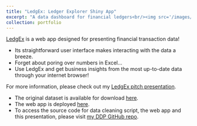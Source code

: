 ```yaml
---
title: "LedgEx: Ledger Explorer Shiny App"
excerpt: "A data dashboard for financial ledgers<br/><img src='/images/ledgex.png'>"
collection: portfolio
---
```


[LedgEx](https://marskar.shinyapps.io/DDPfinal) is a web app designed for presenting financial transaction data!
- Its straightforward user interface makes interacting with the data a breeze.
- Forget about poring over numbers in Excel...
- Use LedgEx and get business insights from the most up-to-date data through your internet browser!

For more information, please check out my [LedgEx pitch presentation](http://rpubs.com/marskar/242103).

*  The original dataset is available for download [here](http://www.journalofaccountancy.com/issues/2017/jan/general-ledger-data-mining.html).
* The web app is deployed [here](https://marskar.shinyapps.io/DDPfinal).
* To access the source code for data cleaning script, the web app and this presentation,
please visit [my DDP GitHub repo](https://github.com/marskar/DDPfinal).
